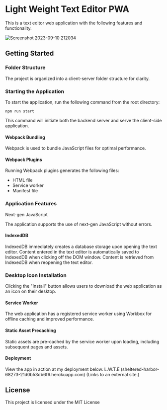 # Light Weight Text Editor PWA

This is a text editor web application with the following features and functionality.

![Screenshot 2023-09-10 212034](https://github.com/kevhuff/mod19-pwa/assets/3771399/8047c759-b992-43b5-baf0-762fa518853f)


## Getting Started

### Folder Structure

The project is organized into a client-server folder structure for clarity.

### Starting the Application

To start the application, run the following command from the root directory:

```
npm run start
```


This command will initiate both the backend server and serve the client-side application.

#### Webpack Bundling
Webpack is used to bundle JavaScript files for optimal performance.

#### Webpack Plugins
Running Webpack plugins generates the following files:

- HTML file
- Service worker
- Manifest file

### Application Features
Next-gen JavaScript

The application supports the use of next-gen JavaScript without errors.

#### IndexedDB
IndexedDB immediately creates a database storage upon opening the text editor.
Content entered in the text editor is automatically saved to IndexedDB when clicking off the DOM window.
Content is retrieved from IndexedDB when reopening the text editor.

### Desktop Icon Installation
Clicking the "Install" button allows users to download the web application as an icon on their desktop.

#### Service Worker
The web application has a registered service worker using Workbox for offline caching and improved performance.

#### Static Asset Precaching
Static assets are pre-cached by the service worker upon loading, including subsequent pages and assets.

#### Deployment
View the app in action at my deployment below.
L.W.T.E (sheltered-harbor-68273-21d0b53db6f6.herokuapp.com)
(Links to an external site.)

## License
This project is licensed under the MIT License
